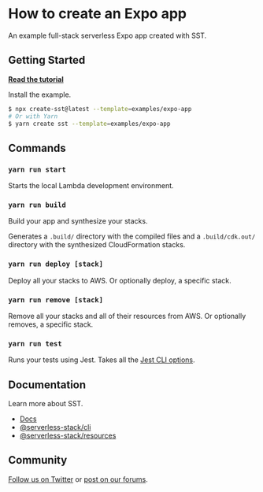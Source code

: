 # How to create an Expo app

An example full-stack serverless Expo app created with SST.

## Getting Started

[**Read the tutorial**](https://sst.dev/examples/how-to-create-an-expo-app-with-serverless.html)

Install the example.

```bash
$ npx create-sst@latest --template=examples/expo-app
# Or with Yarn
$ yarn create sst --template=examples/expo-app
```

## Commands

### `yarn run start`

Starts the local Lambda development environment.

### `yarn run build`

Build your app and synthesize your stacks.

Generates a `.build/` directory with the compiled files and a `.build/cdk.out/` directory with the synthesized CloudFormation stacks.

### `yarn run deploy [stack]`

Deploy all your stacks to AWS. Or optionally deploy, a specific stack.

### `yarn run remove [stack]`

Remove all your stacks and all of their resources from AWS. Or optionally removes, a specific stack.

### `yarn run test`

Runs your tests using Jest. Takes all the [Jest CLI options](https://jestjs.io/docs/en/cli).

## Documentation

Learn more about SST.

- [Docs](https://docs.sst.dev)
- [@serverless-stack/cli](https://docs.sst.dev/packages/cli)
- [@serverless-stack/resources](https://docs.sst.dev/packages/resources)

## Community

[Follow us on Twitter](https://twitter.com/ServerlessStack) or [post on our forums](https://discourse.sst.dev).

